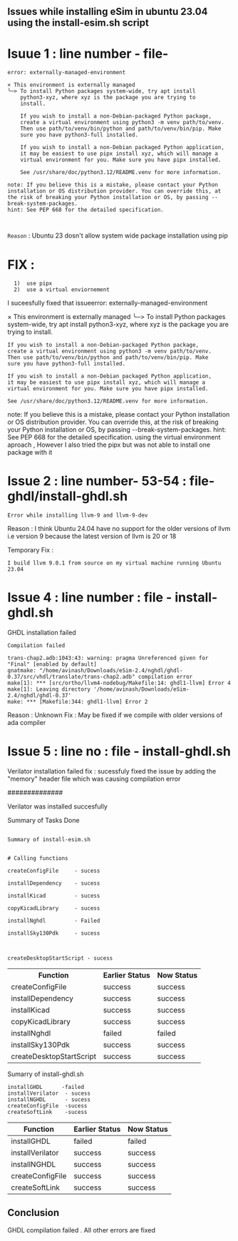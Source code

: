 ## Issues while installing eSim in ubuntu 23.04 using the install-esim.sh script

# Isuue 1 : line number -    file-
```Description
error: externally-managed-environment

× This environment is externally managed
╰─> To install Python packages system-wide, try apt install
    python3-xyz, where xyz is the package you are trying to
    install.
    
    If you wish to install a non-Debian-packaged Python package,
    create a virtual environment using python3 -m venv path/to/venv.
    Then use path/to/venv/bin/python and path/to/venv/bin/pip. Make
    sure you have python3-full installed.
    
    If you wish to install a non-Debian packaged Python application,
    it may be easiest to use pipx install xyz, which will manage a
    virtual environment for you. Make sure you have pipx installed.
    
    See /usr/share/doc/python3.12/README.venv for more information.

note: If you believe this is a mistake, please contact your Python installation or OS distribution provider. You can override this, at the risk of breaking your Python installation or OS, by passing --break-system-packages.
hint: See PEP 668 for the detailed specification.

   
```
`Reason` : Ubuntu 23 dosn't allow system wide package installation using pip

# FIX : 
      1)  use pipx 
      2)  use a virtual enviornement 
I suceesfully fixed that issueerror: externally-managed-environment

× This environment is externally managed
╰─> To install Python packages system-wide, try apt install
    python3-xyz, where xyz is the package you are trying to
    install.
    
    If you wish to install a non-Debian-packaged Python package,
    create a virtual environment using python3 -m venv path/to/venv.
    Then use path/to/venv/bin/python and path/to/venv/bin/pip. Make
    sure you have python3-full installed.
    
    If you wish to install a non-Debian packaged Python application,
    it may be easiest to use pipx install xyz, which will manage a
    virtual environment for you. Make sure you have pipx installed.
    
    See /usr/share/doc/python3.12/README.venv for more information.

note: If you believe this is a mistake, please contact your Python installation or OS distribution provider. You can override this, at the risk of breaking your Python installation or OS, by passing --break-system-packages.
hint: See PEP 668 for the detailed specification.
 using the virtual environment aproach , However I also tried the pipx but was not able to install one package with it 

# Issue 2 : line number- 53-54  : file- ghdl/install-ghdl.sh 
```
Error while installing llvm-9 and llvm-9-dev

```
Reason :  I think  Ubuntu 24.04 have no support for the older versions of llvm i.e version 9 because the latest version of llvm is 20 or 18

Temporary Fix :
```
I build llvm 9.0.1 from source on my virtual machine running Ubuntu 23.04
```

# Issue 4 : line number  : file - install-ghdl.sh
GHDL installation failed
```
Compilation failed

trans-chap2.adb:1043:43: warning: pragma Unreferenced given for "Final" [enabled by default]
gnatmake: "/home/avinash/Downloads/eSim-2.4/nghdl/ghdl-0.37/src/vhdl/translate/trans-chap2.adb" compilation error
make[1]: *** [src/ortho/llvm4-nodebug/Makefile:14: ghdl1-llvm] Error 4
make[1]: Leaving directory '/home/avinash/Downloads/eSim-2.4/nghdl/ghdl-0.37'
make: *** [Makefile:344: ghdl1-llvm] Error 2

```
Reason : Unknown
Fix :  May be fixed if we compile with older versions of ada compiler

# Issue 5 : line no  : file - install-ghdl.sh
Verilator installation failed 
fix : sucessfuly fixed the issue by adding the "memory" header file which was causing compilation error



##############

Verilator was installed succesfully


Summary of Tasks Done 

                                                                            Summary of install-esim.sh 
                                                                            
                                                                            # Calling functions
                                                                                createConfigFile     - sucess
                                                                                installDependency    - sucess
                                                                                installKicad         - sucess
                                                                                copyKicadLibrary     - sucess
                                                                                installNghdl         - Failed
                                                                                installSky130Pdk     - sucess
        
                                                                                
                                                                                createDesktopStartScript - sucess
                                                                                
  <table>
    <tr>
        <th>Function</th>
        <th>Earlier Status</th>
        <th>Now Status</th>
    </tr>
    <tr>
        <td>createConfigFile</td>
        <td>success</td>
        <td>success</td>
    </tr>
    <tr>
        <td>installDependency</td>
        <td>success</td>
        <td>success</td>
    </tr>
    <tr>
        <td>installKicad</td>
        <td>success</td>
        <td>success</td>
    </tr>
    <tr>
        <td>copyKicadLibrary</td>
        <td>success</td>
        <td>success</td>
    </tr>
    <tr>
        <td>installNghdl</td>
        <td>failed</td>
        <td>failed</td>
    </tr>
    <tr>
        <td>installSky130Pdk</td>
        <td>success</td>
        <td>success</td>
    </tr>
    <tr>
        <td>createDesktopStartScript</td>
        <td>success</td>
        <td>success</td>
    </tr>
</table>



Sumarry of install-ghdl.sh 

    installGHDL      -failed
    installVerilator  - sucess 
    installNGHDL      - sucess 
    createConfigFile  -sucess
    createSoftLink    -sucess

<table>
  <thead>
    <tr>
      <th>Function</th>
      <th>Earlier Status</th>
      <th>Now Status</th>
    </tr>
  </thead>
  <tbody>
    <tr>
      <td>installGHDL</td>
      <td>failed</td>
      <td>failed</td>
    </tr>
    <tr>
      <td>installVerilator</td>
      <td>success</td>
      <td>success</td>
    </tr>
    <tr>
      <td>installNGHDL</td>
      <td>success</td>
      <td>success</td>
    </tr>
    <tr>
      <td>createConfigFile</td>
      <td>success</td>
      <td>success</td>
    </tr>
    <tr>
      <td>createSoftLink</td>
      <td>success</td>
      <td>success</td>
    </tr>
  </tbody>
</table>


## Conclusion 
GHDL compilation failed . 
All other errors are fixed 









